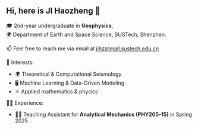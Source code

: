 ##  Hi, here is JI Haozheng 👋

🎓 2nd-year undergraduate in **Geophysics**,  
🌍 Department of Earth and Space Science, SUSTech, Shenzhen.

📫 Feel free to reach me via email at jihz@mail.sustech.edu.cn

🔭 Interests:
- 🌍 Theoretical & Computational Seismology
- 🖥️ Machine Learning & Data-Driven Modeling
- ⚛️ Applied mathematics & physics

👨‍🏫 Experience:
- 🧑‍💻 Teaching Assistant for **Analytical Mechanics (PHY205-15)** in Spring 2025  
